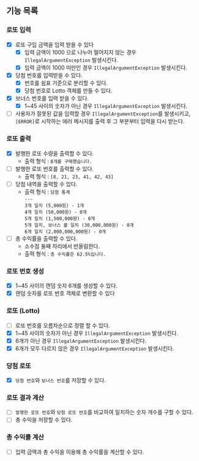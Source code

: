 ## 기능 목록

### 로또 입력

- [x] 로또 구입 금액을 입력 받을 수 있다
    - [x] 입력 금액이 1000 으로 나누어 떨어지지 않는 경우 `IllegalArgumentException` 발생시킨다.
    - [x] 입력 금액이 1000 미만인 경우 `IllegalArgumentException` 발생시킨다.
- [x] 당첨 번호를 입력받을 수 있다.
    - [x] 번호를 쉼표 기준으로 분리할 수 있다.
    - [x] 당첨 번호로 Lotto 객체를 만들 수 있다.
- [x] 보너스 번호를 입력 받을 수 있다.
    - [x] 1~45 사이의 숫자가 아닌 경우 `IllegalArgumentException` 발생시킨다.
- [ ] 사용자가 잘못된 값을 입력할 경우 `IllegalArgumentException`를 발생시키고,
  `[ERROR]`로 시작하는 에러 메시지를 출력 후 그 부분부터 입력을 다시 받는다.

### 로또 출력

- [x] 발행한 로또 수량을 출력할 수 있다.
    - 출력 형식 : `8개를 구매했습니다.`
- [ ] 발행한 로또 번호를 출력할 수 있다.
    - 출력 형식 : `[8, 21, 23, 41, 42, 43]`
- [ ] 당첨 내역을 출력할 수 있다.
    - 출력 형식 :  `당첨 통계 ` <br>
      `--- `<br>
      `3개 일치 (5,000원) - 1개` <br>
      `4개 일치 (50,000원) - 0개` <br>
      `5개 일치 (1,500,000원) - 0개` <br>
      `5개 일치, 보너스 볼 일치 (30,000,000원) - 0개` <br>
      `6개 일치 (2,000,000,000원) - 0개`
- [ ] 총 수익률을 출력할 수 있다.
    - 소수점 둘째 자리에서 반올림한다.
    - 출력 형식 : `총 수익률은 62.5%입니다.`

### 로또 번호 생성

- [x] 1~45 사이의 랜덤 숫자 6개를 생성할 수 있다.
- [x] 랜덤 숫자를 로또 번호 객체로 변환할 수 있다

### 로또 (Lotto)

- [ ] 로또 번호를 오름차순으로 정렬 할 수 있다.
- [x] 1~45 사이의 숫자가 아닌 경우 `IllegalArgumentException` 발생시킨다.
- [x] 6개가 아닌 경우 `IllegalArgumentException` 발생시킨다.
- [x] 6개가 모두 다르지 않은 경우 `IllegalArgumentException` 발생시킨다.

### 당첨 로또

- [x] `당첨 번호`와 `보너스 번호`를 저장할 수 있다.


### 로또 결과 계산

- [ ] `발행한 로또 번호`와 `당첨 로또 번호`를 비교하여 일치하는 숫자 개수를 구할 수 있다.
- [ ] 총 수익을 저장할 수 있다.

### 총 수익률 계산

- [ ] 입력 금액과 총 수익을 이용해 총 수익률을 계산할 수 있다.



